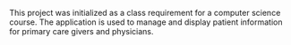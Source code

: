 This project was initialized as a class requirement for a computer science course. The application is used to manage and display patient information for primary care givers and physicians.